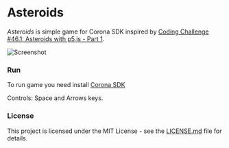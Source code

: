 # Asteroids
*Asteroids* is simple game for Corona SDK inspired by [Coding Challenge #46.1: Asteroids with p5.js - Part 1](https://www.youtube.com/watch?v=hacZU523FyM).

![Screenshot](https://i.imgur.com/wqhOkHS.gifv)

### Run

To run game you need install [Corona SDK](https://portal.coronalabs.com) 

Controls: Space and Arrows keys. 

### License

This project is licensed under the MIT License - see the [LICENSE.md](https://github.com/ldurniat/Asteroids/blob/master/LICENSE) file for details.


